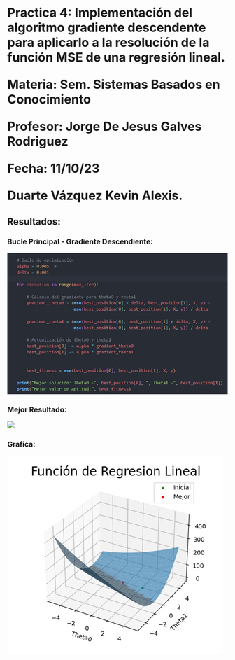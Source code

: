 <h1>Practica 4: Implementación del algoritmo gradiente descendente para aplicarlo a la resolución de la función MSE de una regresión lineal.

Materia: Sem. Sistemas Basados en Conocimiento

Profesor: Jorge De Jesus Galves Rodriguez

Fecha: 11/10/23

Duarte Vázquez Kevin Alexis. </h1>

<h2> Resultados:</h2>

<h3> Bucle Principal - Gradiente Descendiente:</h3>
<img src="Resultados/bucle.jpg">

<h3> Mejor Resultado:</h3>
<img src="Resultados/resultado.jpg">

<h3> Grafica:</h3>
<img src="Resultados/grafica.jpg">

